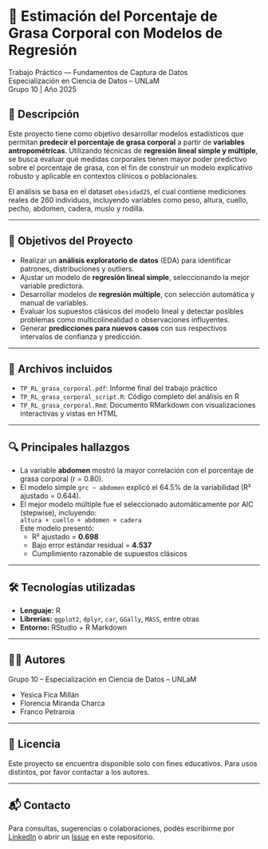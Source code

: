 # 🧠 Estimación del Porcentaje de Grasa Corporal con Modelos de Regresión

Trabajo Práctico — Fundamentos de Captura de Datos  
Especialización en Ciencia de Datos – UNLaM  
Grupo 10 | Año 2025  

## 📌 Descripción

Este proyecto tiene como objetivo desarrollar modelos estadísticos que permitan **predecir el porcentaje de grasa corporal** a partir de **variables antropométricas**. Utilizando técnicas
de **regresión lineal simple y múltiple**, se busca evaluar qué medidas corporales tienen mayor poder predictivo sobre el porcentaje de grasa, con el fin de construir un modelo explicativo robusto y 
aplicable en contextos clínicos o poblacionales.

El análisis se basa en el dataset `obesidad25`, el cual contiene mediciones reales de 260 individuos, incluyendo variables como peso, altura, cuello, pecho, abdomen, cadera, muslo y rodilla.

---

## 🎯 Objetivos del Proyecto

- Realizar un **análisis exploratorio de datos** (EDA) para identificar patrones, distribuciones y outliers.
- Ajustar un modelo de **regresión lineal simple**, seleccionando la mejor variable predictora.
- Desarrollar modelos de **regresión múltiple**, con selección automática y manual de variables.
- Evaluar los supuestos clásicos del modelo lineal y detectar posibles problemas como multicolinealidad o observaciones influyentes.
- Generar **predicciones para nuevos casos** con sus respectivos intervalos de confianza y predicción.

---

## 📌 Archivos incluidos
- `TP_RL_grasa_corporal.pdf`: Informe final del trabajo práctico
- `TP_RL_grasa_corporal_script.R`: Código completo del análisis en R
- `TP_RL_grasa_corporal.Rmd`: Documento RMarkdown con visualizaciones interactivas y vistas en HTML

---

## 🔍 Principales hallazgos

- La variable **abdomen** mostró la mayor correlación con el porcentaje de grasa corporal (r = 0.80).
- El modelo simple `grc ~ abdomen` explicó el 64.5% de la variabilidad (R² ajustado = 0.644).
- El mejor modelo múltiple fue el seleccionado automáticamente por AIC (stepwise), incluyendo:  
  `altura + cuello + abdomen + cadera`  
  Este modelo presentó:
  - R² ajustado = **0.698**
  - Bajo error estándar residual = **4.537**
  - Cumplimiento razonable de supuestos clásicos

---

## 🛠️ Tecnologías utilizadas

- **Lenguaje:** R
- **Librerías:** `ggplot2`, `dplyr`, `car`, `GGally`, `MASS`, entre otras
- **Entorno:** RStudio + R Markdown

---

## 👩‍💻 Autores

Grupo 10 – Especialización en Ciencia de Datos – UNLaM  
- Yesica Fica Millán  
- Florencia Miranda Charca  
- Franco Petraroia  

---

## 📄 Licencia

Este proyecto se encuentra disponible solo con fines educativos. Para usos distintos, por favor contactar a los autores.

---

## 📬 Contacto

Para consultas, sugerencias o colaboraciones, podés escribirme por [LinkedIn](https://www.linkedin.com/in/yesica-fica-millan/) o abrir un [Issue](https://github.com/) en este repositorio.

